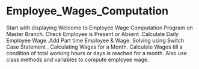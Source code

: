 # Employee_Wages_Computation
Start with displaying Welcome to Employee Wage Computation Program on Master Branch. Check Employee is Present or Absent .Calculate Daily Employee Wage .Add Part time Employee &amp; Wage. Solving using Switch Case Statement . Calculating Wages for a Month. Calculate Wages till a condition of total working hours or days is reached for a month. Also use class methods and variables to compute employee wage.
